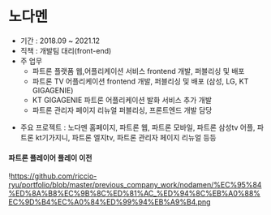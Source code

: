 # 노다멘

+ 기간 : 2018.09 ~ 2021.12
+ 직책 : 개발팀 대리(front-end)
+ 주 업무
  + 파트론 플랫폼 웹,어플리케이션 서비스 frontend 개발, 퍼블리싱 및 배포
  - 파트론 TV 어플리케이션 frontend 개발, 퍼블리싱 및 배포 (삼성, LG, KT GIGAGENIE)
  - KT GIGAGENIE 파트론 어플리케이션 발화 서비스 추가 개발
  - 파트론 관리자 페이지 리뉴얼 퍼블리싱, 프론트엔드 개발 담당
- 주요 프로젝트 : 노다멘 홈페이지, 파트론 웹, 파트론 모바일, 파트론 삼성tv 어플, 파트론 kt기가지니, 파트론 엘지tv, 파트론 관리자 페이지 리뉴얼 등등

#### 파트론 플레이어 플레이 이전
!https://github.com/riccio-ryu/portfolio/blob/master/previous_company_work/nodamen/%EC%95%84%ED%8A%B8%EC%9B%8C%ED%81%AC_%ED%94%8C%EB%A0%88%EC%9D%B4%EC%A0%84%ED%99%94%EB%A9%B4.png
